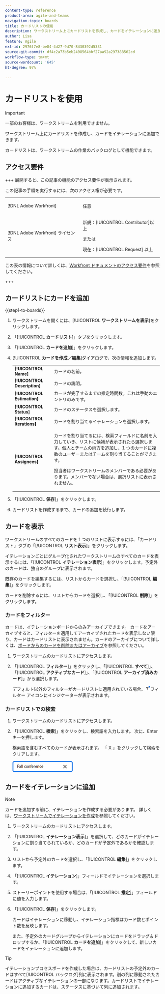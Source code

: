 ```yaml
---
content-type: reference
product-area: agile-and-teams
navigation-topic: boards
title: カードリストの使用
description: ワークストリーム上にカードリストを作成し、カードをイテレーションに追加できます。
author: Lisa
feature: Agile
exl-id: 2976f7e8-be84-4d27-9d70-8430392d5331
source-git-commit: df4c2a73b5eb2498564bbf27aa92a297388562cd
workflow-type: tm+mt
source-wordcount: '645'
ht-degree: 97%

---
```


# カードリストを使用

>[!IMPORTANT]
>
>一部のお客様は、ワークストリームを利用できません。

ワークストリーム上にカードリストを作成し、カードをイテレーションに追加できます。

カードリストは、ワークストリームの作業のバックログとして機能できます。

## アクセス要件

+++ 展開すると、この記事の機能のアクセス要件が表示されます。

この記事の手順を実行するには、次のアクセス権が必要です。

<table style="table-layout:auto"> 
 <col> 
 <col> 
 <tbody> 
  <tr> 
   <td role="rowheader">[!DNL Adobe Workfront]</td> 
   <td> <p>任意</p> </td> 
  </tr> 
  <tr> 
   <td role="rowheader">[!DNL Adobe Workfront] ライセンス</td> 
   <td> 
   <p>新規：[!UICONTROL Contributor]以上</p> 
   <p>または</p>
   <p>現在：[!UICONTROL Request] 以上</p>
   </td> 
  </tr> 
 </tbody> 
</table>

この表の情報について詳しくは、[Workfront ドキュメントのアクセス要件](/help/quicksilver/administration-and-setup/add-users/access-levels-and-object-permissions/access-level-requirements-in-documentation.md)を参照してください。

+++

## カードリストにカードを追加

{{step1-to-boards}}

1. ワークストリームを開くには、[!UICONTROL **ワークストリームを表示**]&#x200B;をクリックします。
1. 「[!UICONTROL **カードリスト**]」タブをクリックします。
1. 「[!UICONTROL **カードを追加**]」をクリックします。
1. [!UICONTROL **カードを作成／編集**]&#x200B;ダイアログで、次の情報を追加します。

   <table style="table-layout:auto"> 
    <tbody> 
     <tr> 
      <td><strong>[!UICONTROL Name]</strong></td> 
      <td>カードの名前。</td> 
     </tr> 
     <tr> 
      <td><strong>[!UICONTROL Description]</strong></td> 
      <td>カードの説明。</td> 
     </tr>
     <tr> 
      <td><strong>[!UICONTROL Estimation]</strong></td> 
      <td>カードが完了するまでの推定時間数。これは手動のエントリのみです。</td> 
     </tr>
     <tr> 
      <td><strong>[!UICONTROL Status]</strong></td> 
      <td>カードのステータスを選択します。</td> 
     </tr>
     <tr> 
      <td><strong>[!UICONTROL Iterations]</strong></td> 
      <td>カードを割り当てるイテレーションを選択します。</td> 
     </tr>
     <tr> 
      <td><strong>[!UICONTROL Assignees]</strong></td> 
      <td><p>カードを割り当てるには、検索フィールドに名前を入力していき、リストに候補が表示されたら選択します。個人とチームの両方を追加し、1 つのカードに複数のユーザーまたはチームを割り当てることができます。</p><p>担当者はワークストリームのメンバーである必要があります。メンバーでない場合は、選択リストに表示されません。</p></td> 
     </tr>
    </tbody> 
   </table>

1. 「[!UICONTROL **保存**]」をクリックします。
1. カードリストを作成するまで、カードの追加を続行します。

## カードを表示

ワークストリームのすべてのカードを 1 つのリストに表示するには、「カードリスト」タブの「[!UICONTROL **リスト表示**]」をクリックします。

イテレーションごとにグループ化されたワークストリームのすべてのカードを表示するには、「[!UICONTROL **イテレーション表示**]」をクリックします。予定外のカードは、独自のグループに表示されます。

既存のカードを編集するには、リストからカードを選択し、「[!UICONTROL **編集**]」をクリックします。

カードを削除するには、リストからカードを選択し、「[!UICONTROL **削除**]」をクリックします。

### カードをフィルター

カードは、イテレーションボードからのみアーカイブできます。 カードをアーカイブすると、フィルターを適用してアーカイブされたカードを表示しない限り、カードはカードリストに表示されません。カードのアーカイブについて詳しくは、[ボードからのカードを削除またはアーカイブ](/help/quicksilver/agile/get-started-with-boards/delete-board-items.md)を参照してください。

1. ワークストリームのカードリストにアクセスします。
1. 「[!UICONTROL **フィルター**]」をクリックし、「[!UICONTROL **すべて**]」、「[!UICONTROL **アクティブなカード**]」、「[!UICONTROL **アーカイブ済みカード**]」から選択します。

   デフォルト以外のフィルターがカードリストに適用されている場合、![フィルターが適用された](assets/boards-filterapplied-30x30.png)フィルター アイコンにインジケーターが表示されます。

### カードリストでの検索

1. ワークストリームのカードリストにアクセスします。
1. 「[!UICONTROL **検索**]」をクリックし、検索語を入力します。 次に、Enter キーを押します。

   検索語を含むすべてのカードが表示されます。
「 X 」をクリックして検索をクリアします。

   ![ボード内のカードを検索](assets/boards-searchbox.png)

## カードをイテレーションに追加

>[!NOTE]
>
>カードを追加する前に、イテレーションを作成する必要があります。 詳しくは、[ワークストリームでイテレーションを作成](/help/quicksilver/agile/use-boards-agile-planning-tools/create-an-iteration-in-workstream.md)を参照してください。

1. ワークストリームのカードリストにアクセスします。
1. 「[!UICONTROL **イテレーション表示**]」を選択して、どのカードがイテレーションに割り当てられているか、どのカードが予定外であるかを確認します。
1. リストから予定外のカードを選択し、「[!UICONTROL **編集**]」をクリックします。
1. 「[!UICONTROL **イテレーション**]」フィールドでイテレーションを選択します。
1. ストーリーポイントを使用する場合は、「[!UICONTROL **推定**]」フィールドに値を入力します。
1. 「[!UICONTROL **保存**]」をクリックします。

   カードはイテレーションに移動し、イテレーション指標はカード数とポイント数を反映します。

   また、予定外のカードグループからイテレーションにカードをドラッグ＆ドロップするか、「[!UICONTROL **カードを追加**]」をクリックして、新しいカードをイテレーションに追加します。

>[!TIP]
>
>イテレーションプロセスボードを作成した場合は、カードリストの予定外のカードはすべて[!UICONTROL バックログ]列に表示されます。別の列に移動されたカードはアクティブなイテレーションの一部になります。カードリストでイテレーションに追加するカードは、ステータスに基づいて列に追加されます。
